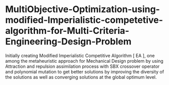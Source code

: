 # MultiObjective-Optimization-using-modified-Imperialistic-competetive-algorithm-for-Multi-Criteria-Engineering-Design-Problem
Initially creating Modified Imperialistic Competitive Algorithm [ EA ], one among the metaheuristic approach for Mechanical Design problem by using Attraction and repulsion assimilation process with SBX crossover operator and polynomial mutation to get better solutions by improving the diversity of the solutions as well as converging solutions at the global optimum level.

